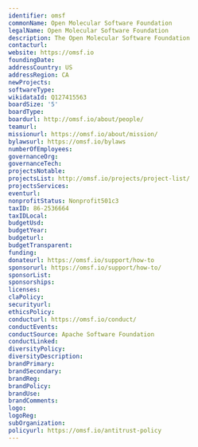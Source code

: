 ```yaml
---
identifier: omsf
commonName: Open Molecular Software Foundation
legalName: Open Molecular Software Foundation
description: The Open Molecular Software Foundation
contacturl:
website: https://omsf.io
foundingDate:
addressCountry: US
addressRegion: CA
newProjects:
softwareType:
wikidataId: Q127415563
boardSize: '5'
boardType:
boardurl: http://omsf.io/about/people/
teamurl:
missionurl: https://omsf.io/about/mission/
bylawsurl: https://omsf.io/bylaws
numberOfEmployees:
governanceOrg:
governanceTech:
projectsNotable:
projectsList: http://omsf.io/projects/project-list/
projectsServices:
eventurl:
nonprofitStatus: Nonprofit501c3
taxID: 86-2536664
taxIDLocal:
budgetUsd:
budgetYear:
budgeturl:
budgetTransparent:
funding:
donateurl: https://omsf.io/support/how-to
sponsorurl: https://omsf.io/support/how-to/
sponsorList:
sponsorships:
licenses:
claPolicy:
securityurl:
ethicsPolicy:
conducturl: https://omsf.io/conduct/
conductEvents:
conductSource: Apache Software Foundation
conductLinked:
diversityPolicy:
diversityDescription:
brandPrimary:
brandSecondary:
brandReg:
brandPolicy:
brandUse:
brandComments:
logo:
logoReg:
subOrganization:
policyurl: https://omsf.io/antitrust-policy
---
```


